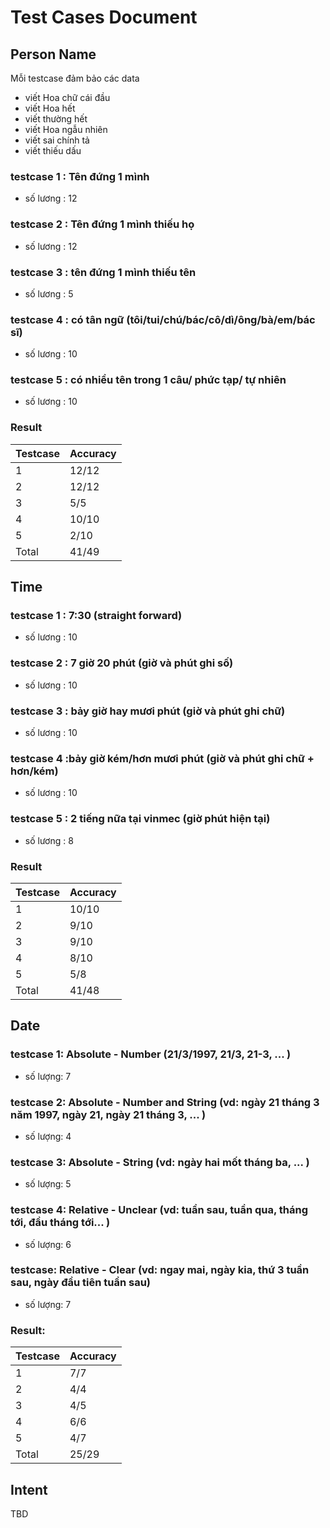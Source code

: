 # Test Cases Document

## Person Name
Mỗi testcase đảm bảo các data
- viết Hoa chữ cái đầu
- viết Hoa hết
- viết thường hết
- viết Hoa ngẫu nhiên
- viết sai chính tả
- viết thiếu dấu

### testcase 1 : Tên đứng 1 mình 
-   số lương : 12 
### testcase 2 : Tên đứng 1 mình thiếu họ
-   số lương : 12 
### testcase 3 : tên đứng 1 mình thiếu tên
-   số lương : 5 
### testcase 4 : có tân ngữ (tôi/tui/chú/bác/cô/dì/ông/bà/em/bác sĩ)
-   số lương : 10 
### testcase 5 : có nhiều tên trong 1 câu/ phức tạp/ tự nhiên
-   số lương : 10 

### Result
| Testcase | Accuracy |
| --- | --- |
| 1 | 12/12 |
| 2 | 12/12 |
| 3 | 5/5 |
| 4 | 10/10 |
| 5 | 2/10 |
| Total | 41/49 |

## Time
### testcase 1 : 7:30 (straight forward)  
-   số lương : 10
### testcase 2 : 7 giờ 20 phút  (giờ và phút ghi số)
-   số lương : 10 
### testcase 3 : bảy giờ hay mươi phút (giờ và phút ghi chữ)
-   số lương : 10
### testcase 4 :bảy giờ kém/hơn mươi phút (giờ và phút ghi chữ + hơn/kém)
-   số lương : 10 
### testcase 5 : 2 tiếng nữa tại vinmec (giờ phút hiện tại)
-   số lương : 8

### Result
| Testcase | Accuracy |
| --- | --- |
| 1 | 10/10 |
| 2 | 9/10 |
| 3 | 9/10 |
| 4 | 8/10 |
| 5 | 5/8 |
| Total | 41/48 |


## Date
### testcase 1: Absolute - Number (21/3/1997, 21/3, 21-3, ... )
 - số lượng: 7

### testcase 2: Absolute - Number and String (vd: ngày 21 tháng 3 năm 1997, ngày 21, ngày 21 tháng 3, ... )

- số lượng: 4

### testcase 3: Absolute - String (vd: ngày hai mốt tháng ba, ... )

- số lượng: 5

### testcase 4: Relative - Unclear (vd: tuần sau, tuần qua, tháng tới, đầu tháng tới... )

- số lượng: 6

### testcase: Relative - Clear (vd: ngay mai, ngày kia, thứ 3 tuần sau, ngày đầu tiên tuần sau)

- số lượng: 7

### Result:

| Testcase | Accuracy |
| --- | --- |
| 1 | 7/7 |
| 2 | 4/4 |
| 3 | 4/5 |
| 4 | 6/6 |
| 5 | 4/7 |
| Total | 25/29 |
## Intent
TBD

